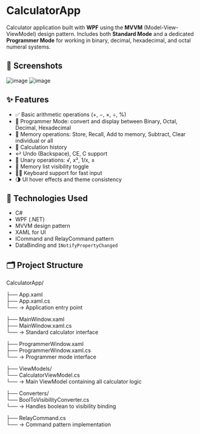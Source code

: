 # CalculatorApp

Calculator application built with **WPF** using the **MVVM** (Model-View-ViewModel) design pattern. Includes both **Standard Mode** and a dedicated **Programmer Mode** for working in binary, decimal, hexadecimal, and octal numeral systems.

## 📸 Screenshots
![image](https://github.com/user-attachments/assets/551cc949-d227-4bb5-8853-aa7c9bfc0465) ![image](https://github.com/user-attachments/assets/6b19ae03-6fb6-4ec9-a28f-c4ba7a4193b4)



## ✨ Features

- ✅ Basic arithmetic operations (+, −, ×, ÷, %)
- 🔢 Programmer Mode: convert and display between Binary, Octal, Decimal, Hexadecimal
- 🧠 Memory operations: Store, Recall, Add to memory, Subtract, Clear individual or all
- 📖 Calculation history
- ↩️ Undo (Backspace), CE, C support
- 📐 Unary operations: √, x², 1/x, ±
- 🧠 Memory list visibility toggle
- 🧑‍💻 Keyboard support for fast input
- 🌗 UI hover effects and theme consistency

## 🧱 Technologies Used

- C#
- WPF (.NET)
- MVVM design pattern
- XAML for UI
- ICommand and RelayCommand pattern
- DataBinding and `INotifyPropertyChanged`

## 🗂 Project Structure

CalculatorApp/

├── App.xaml  
├── App.xaml.cs  
  └── → Application entry point
   
├── MainWindow.xaml  
├── MainWindow.xaml.cs  
   └── → Standard calculator interface  
   
├── ProgrammerWindow.xaml  
├── ProgrammerWindow.xaml.cs  
   └── → Programmer mode interface 

├── ViewModels/  
   └── CalculatorViewModel.cs  
       └── → Main ViewModel containing all calculator logic  
       
├── Converters/  
   └── BoolToVisibilityConverter.cs  
       └── → Handles boolean to visibility binding  
       
├── RelayCommand.cs  
   └── → Command pattern implementation
